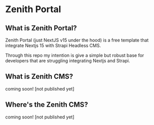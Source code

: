 # Zenith Portal

## What is Zenith Portal?

Zenith Portal (just NextJS v15 under the hood) is a free template that integrate Nextjs 15 with Strapi Headless CMS.

Through this repo my intention is give a simple but robust base for developers that are struggling integrating Nextjs and Strapi.

## What is Zenith CMS?

coming soon! [not published yet]

## Where's the Zenith CMS?

coming soon! [not published yet]

